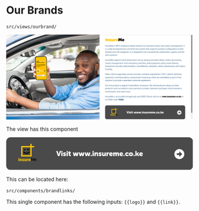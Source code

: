 # Our Brands

	src/views/ourbrand/

![Our Brands](images/our-brands.png)

The view has this component

![Brand Link](images/brand-link.png)

This can be located here:

	src/components/brandlinks/

This single component has the following inputs: `{{logo}}` and `{{link}}`.
